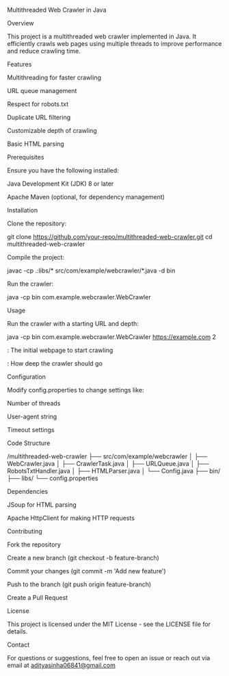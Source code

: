 Multithreaded Web Crawler in Java

Overview

This project is a multithreaded web crawler implemented in Java. It efficiently crawls web pages using multiple threads to improve performance and reduce crawling time.

Features

Multithreading for faster crawling

URL queue management

Respect for robots.txt

Duplicate URL filtering

Customizable depth of crawling

Basic HTML parsing

Prerequisites

Ensure you have the following installed:

Java Development Kit (JDK) 8 or later

Apache Maven (optional, for dependency management)

Installation

Clone the repository:

git clone https://github.com/your-repo/multithreaded-web-crawler.git
cd multithreaded-web-crawler

Compile the project:

javac -cp .:libs/* src/com/example/webcrawler/*.java -d bin

Run the crawler:

java -cp bin com.example.webcrawler.WebCrawler <start-url> <depth>

Usage

Run the crawler with a starting URL and depth:

java -cp bin com.example.webcrawler.WebCrawler https://example.com 2

<start-url>: The initial webpage to start crawling

<depth>: How deep the crawler should go

Configuration

Modify config.properties to change settings like:

Number of threads

User-agent string

Timeout settings

Code Structure

/multithreaded-web-crawler
├── src/com/example/webcrawler
│   ├── WebCrawler.java
│   ├── CrawlerTask.java
│   ├── URLQueue.java
│   ├── RobotsTxtHandler.java
│   ├── HTMLParser.java
│   └── Config.java
├── bin/
├── libs/
└── config.properties

Dependencies

JSoup for HTML parsing

Apache HttpClient for making HTTP requests

Contributing

Fork the repository

Create a new branch (git checkout -b feature-branch)

Commit your changes (git commit -m 'Add new feature')

Push to the branch (git push origin feature-branch)

Create a Pull Request

License

This project is licensed under the MIT License - see the LICENSE file for details.

Contact

For questions or suggestions, feel free to open an issue or reach out via email at adityasinha06841@gmail.com



